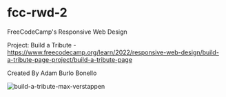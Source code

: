 # fcc-rwd-2
FreeCodeCamp's Responsive Web Design

Project: Build a Tribute - https://www.freecodecamp.org/learn/2022/responsive-web-design/build-a-tribute-page-project/build-a-tribute-page

Created By Adam Burlo Bonello

![build-a-tribute-max-verstappen](https://github.com/ABurlo/fcc-rwd-2/assets/25136530/ec36ab37-de76-475c-bdbf-d7cb99159d30)
